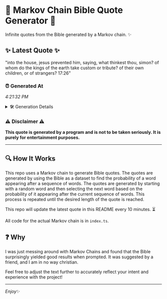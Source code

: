# 📖 Markov Chain Bible Quote Generator 📖

Infinite quotes from the Bible generated by a Markov chain. ✨

## ✨ Latest Quote ✨
"into the house, jesus prevented him, saying, what thinkest thou, simon? of whom do the kings of the earth take custom or tribute? of their own children, or of strangers? 17:26"

### ⏰ Generated At
*4:21:32 PM*

<details>
    <summary>🛠️ Generation Details</summary>
    <p>
        <strong>🌱 Seed:</strong> into<br>
        <strong>🔄 Iterations:</strong> 30<br>
        <strong>📜 Context History:</strong><br>[ into ]: the<br>[ into, the ]: house,<br>[ into, the, house, ]: jesus<br>[ into, the, house,, jesus ]: prevented<br>[ into, the, house,, jesus, prevented ]: him,<br>[ into, the, house,, jesus, prevented, him, ]: saying,<br>[ the, house,, jesus, prevented, him,, saying, ]: what<br>[ house,, jesus, prevented, him,, saying,, what ]: thinkest<br>[ jesus, prevented, him,, saying,, what, thinkest ]: thou,<br>[ prevented, him,, saying,, what, thinkest, thou, ]: simon?<br>[ him,, saying,, what, thinkest, thou,, simon? ]: of<br>[ saying,, what, thinkest, thou,, simon?, of ]: whom<br>[ what, thinkest, thou,, simon?, of, whom ]: do<br>[ thinkest, thou,, simon?, of, whom, do ]: the<br>[ thou,, simon?, of, whom, do, the ]: kings<br>[ simon?, of, whom, do, the, kings ]: of<br>[ of, whom, do, the, kings, of ]: the<br>[ whom, do, the, kings, of, the ]: earth<br>[ do, the, kings, of, the, earth ]: take<br>[ the, kings, of, the, earth, take ]: custom<br>[ kings, of, the, earth, take, custom ]: or<br>[ of, the, earth, take, custom, or ]: tribute?<br>[ the, earth, take, custom, or, tribute? ]: of<br>[ earth, take, custom, or, tribute?, of ]: their<br>[ take, custom, or, tribute?, of, their ]: own<br>[ custom, or, tribute?, of, their, own ]: children,<br>[ or, tribute?, of, their, own, children, ]: or<br>[ tribute?, of, their, own, children,, or ]: of<br>[ of, their, own, children,, or, of ]: strangers?<br>[ their, own, children,, or, of, strangers? ]: 17:26<br>
    </p>
</details>

### ⚠️ Disclaimer ⚠️
**This quote is generated by a program and is not to be taken seriously. It is purely for entertainment purposes.**

---

## 🔍 How It Works

This repo uses a Markov chain to generate Bible quotes. The quotes are generated by using the Bible as a dataset to find the probability of a word appearing after a sequence of words. The quotes are generated by starting with a random word and then selecting the next word based on the probability of it appearing after the current sequence of words. This process is repeated until the desired length of the quote is reached.

This repo will update the latest quote in this README every 10 minutes. ⏳

All code for the actual Markov chain is in `index.ts`.

## ❓ Why

I was just messing around with Markov Chains and found that the Bible surprisingly yielded good results when prompted. 
It was suggested by a friend, and I am in no way christian.

Feel free to adjust the text further to accurately reflect your intent and experience with the project!

---

*Enjoy*✨
